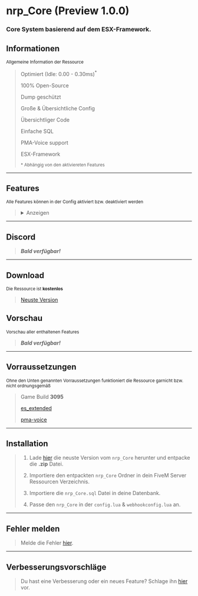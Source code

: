 # nrp_Core (Preview 1.0.0)
### Core System basierend auf dem ESX-Framework.

## Informationen
<sup>Allgemeine Information der Ressource</sup>
> Optimiert (Idle: 0.00 - 0.30ms)<sup>*</sup>
> 
> 100% Open-Source
> 
> Dump geschützt
> 
> Große & Übersichtliche Config
> 
> Übersichtliger Code
>
> Einfache SQL
>
> PMA-Voice support
>
> ESX-Framework
> 
> <sup>* Abhängig von den aktiviereten Features</sup>

---
## Features
<sup>Alle Features können in der Config aktiviert bzw. deaktiviert werden</sup>
> <details><summary>Anzeigen</summary>
>
> Debug
> - Ressource gestartet Nachricht aktivierbar / deaktivierbar
> - Ressourcenname überprüfung aktivierbar / deaktivierbar
> - Gamebuild überprüfung aktivierbar / deaktivierbar
> - Versions überprüfung aktivierbar / deaktivierbar
> - Convar aktivierbar / deaktivierbar
> 
> ESX
> - Name
> 
> Headshot Oneshot
> - aktivierbar / deaktivierbar
> 
> Anti Motorbikehit
> - aktivierbar / deaktivierbar
> 
> Kepp Flashlight on while moving
> - aktivierbar / deaktivierbar
> 
> Ragdoll
> - aktivierbar / deaktivierbar
> - Befehlsname einstellbar
> - Tastenbelegeung Text einstellbar
> - Taste einstellbar
> 
> Anti Vehicleroll
> - aktivierbar / deaktivierbar
> 
> Unendliche Ausdauer
> - aktivierbar / deaktivierbar
> 
> Unendlich lang tauchen
> - aktivierbar / deaktivierbar
> 
> Anti VDM
> - aktivierbar / deaktivierbar
> 
> FPS
> - aktivierbar / deaktivierbar
> - Befehlsname einstellbar
> - Benachrichtigung (Typ, Titel, Text & Zeit) einstellbar
> 
> Händehoch
> - aktivierbar / deaktivierbar
> - Animation einstellbar
> - Taste einstellbar
> - Tastenbelegung Text einstellbar
> - Befehlsname einstellbar
> - Schießen einstellbar
> - Deaktivierte Tasten einstellbar
> 
> Motor starten / stoppen
> - aktivierbar / deaktivierbar
> - Taste einstellbar
> - Befehlsname einstellbar
> - Benachrichtigung (Typ, Titel, Text & Zeit) einstellbar
> 
> Shuff
> - aktivierbar / deaktivierbar
> - Befehlsname einstellbar
> 
> NPC
> - aktivierbar / deaktivierbar
> 
> Pausetext
> - aktivierbar / deaktivierbar
> - Text einstellbar
> 
> HUD Farbe
> - aktivierbar / deaktivierbar
> - Farbe (R, G, B & Alpha) einstellbar
> 
> AFK Kamera
> - aktivierbar / deaktivierbar
> 
> Mapfix
> - aktivierbar / deaktivierbar
> - Befehlsname einstellbar
> - Benachrichtigung (Typ, Titel, Text & Zeit) einstellbar
> 
> ESC Animation
> - aktivierbar / deaktivierbar
> 
> Mapclear
> - aktivierbar / deaktivierbar
> - Zeit anpassbar
> 
> Discord Rich Presence
> - aktivierbar / deaktivierbar
> - App ID einstellbar
> - Text einstellbar
> - Bilder einstellbar
> - Links einstellbar
> 
> Fahrzeugverleih
> - aktivierbar / deaktivierbar
> - Fahrzeug einstellbar
> - Helpnotify Text einstellbar
> - Taste einstellbar
> - Reichweite einstellbar
> - Koordinaten (X, Y, Z & R) einstellbar
> - Tankfüllung einstellbar
> - Kennzeichen einstellbar
> - Motorstart einstellbar
> - Marker (Typ, Farbe & Position) einstellbar
> - Blip (Typ, Farbe, Text, Blinken & Größe) einstellbar
> 
> PMA-Voice Kreis
> - aktivierbar / deaktivierbar
> - Trigger einstellbar
> - Dauer einstellbar
> - Höhe einstellbar
> - Farbe einstellbar
> 
> Schutzweste
> - aktivierbar / deaktivierbar
> - Panzerung einstellbar
> - Farbe einstellbar
> - Dauer einstellbar
> - Animation einstellbar
> - Deaktivierte Tasten einstellbar
> 
> Medikit
> - aktivierbar / deaktivierbar
> - Leben einstellbar
> - Farbe einstellbar
> - Dauer einstellbar
> - Animation einstellbar
> - Deaktivierte Tasten einstellbar
> 
> Bandage
> - aktivierbar / deaktivierbar
> - Leben einstellbar
> - Farbe einstellbar
> - Dauer einstellbar
> - Animation einstellbar
> - Deaktivierte Tasten einstellbar
>
> ***Weiteres Bald verfügbar!***
</details>

---
## Discord
> ***Bald verfügbar!***

---
## Download
<sup>Die Ressource ist **kostenlos**</sup>
> [Neuste Version](https://github.com/NuriRP/nrp_Core/releases/latest)

## Vorschau
<sup>Vorschau aller enthaltenen Features</sup>
> ***Bald verfügbar!***

---
## Vorraussetzungen
<sup>Ohne den Unten genannten Vorraussetzungen funktioniert die Ressource garnicht bzw. nicht ordnungsgemäß</sup>
> Game Build **3095**
>
> [es_extended](https://github.com/esx-framework/esx_core)
>
> [pma-voice](https://github.com/AvarianKnight/pma-voice)

---
## Installation
> 1. Lade [hier](https://github.com/NuriRP/nrp_Core/releases/latest) die neuste Version vom `nrp_Core` herunter und entpacke die **.zip** Datei.
>
> 2. Importiere den entpackten `nrp_Core` Ordner in dein FiveM Server Ressourcen Verzeichnis.
>
> 3. Importiere die `nrp_Core.sql` Datei in deine Datenbank.
>
> 4. Passe den `nrp_Core` in der `config.lua` & `webhookconfig.lua` an.

---
## Fehler melden
> Melde die Fehler [hier](https://github.com/NuriRP/nrp_Core/issues).

---
## Verbesserungsvorschläge
> Du hast eine Verbesserung oder ein neues Feature? Schlage ihn [hier](https://github.com/NuriRP/nrp_Core/pulls) vor.

